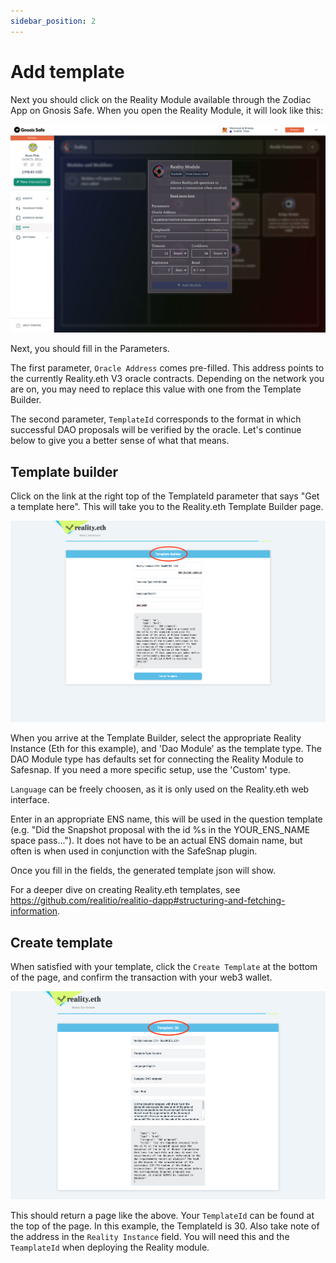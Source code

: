 ```yaml
---
sidebar_position: 2
---
```


# Add template

Next you should click on the Reality Module available through the Zodiac App on Gnosis Safe. When you open the Reality Module, it will look like this:

![Reality Module interface](/img/tutorial/reality_1.jpg)

Next, you should fill in the Parameters.

The first parameter, `Oracle Address` comes pre-filled. This address points to the currently Reality.eth V3 oracle contracts. Depending on the network you are on, you may need to replace this value with one from the Template Builder.

The second parameter, `TemplateId` corresponds to the format in which successful DAO proposals will be verified by the oracle. Let's continue below to give you a better sense of what that means.

## Template builder

Click on the link at the right top of the TemplateId parameter that says "Get a template here". This will take you to the Reality.eth Template Builder page.

![Reality.eth Template Builder](/img/tutorial/reality_4.jpg)

When you arrive at the Template Builder, select the appropriate Reality Instance (Eth for this example), and 'Dao Module' as the template type. The DAO Module type has defaults set for connecting the Reality Module to Safesnap. If you need a more specific setup, use the 'Custom' type.

`Language` can be freely choosen, as it is only used on the Reality.eth web interface.

Enter in an appropriate ENS name, this will be used in the question template (e.g. "Did the Snapshot proposal with the id %s in the YOUR_ENS_NAME space pass..."). It does not have to be an actual ENS domain name, but often is when used in conjunction with the SafeSnap plugin.

Once you fill in the fields, the generated template json will show.

For a deeper dive on creating Reality.eth templates, see https://github.com/realitio/realitio-dapp#structuring-and-fetching-information.

## Create template

When satisfied with your template, click the `Create Template` at the bottom of the page, and confirm the transaction with your web3 wallet.

![Reality.eth Template Example](/img/tutorial/reality_5.jpg)

This should return a page like the above. Your `TemplateId` can be found at the top of the page. In this example, the TemplateId is 30. Also take note of the address in the `Reality Instance` field. You will need this and the `TeamplateId` when deploying the Reality module.
